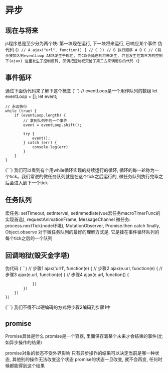 # 异步
## 现在与将来
js程序总是至少分为两个块: 第一块现在运行, 下一块将来运行, 已响应某个事件
伪代码
(```)
    // A
    ajax("url", function() {
        // C
    })
    // B
    执行顺序 A B C // C将会被加入到eventLoop
    A和B发生于现在, 而C将会延迟到将来发生, 并且发生在第三方的控制下(ajax)
    这里发生了控制反转, 回调把控制权交给了第三方来调用你的代码
(```)

## 事件循环
通过下面伪代码来了解下这个概念
(```)
    // eventLoop是一个用作队列的数组
    let eventLoop = [];
    let event;

    // 永远执行
    while (true) {
        if (eventLoop.length) {
            // 拿到队列中的一个事件
            event = eventLoop.shift();

            try {
                event();
            } catch (err) {
                console.log(err)
            }
        }
    }
(```)
我们可以看到有个用while循环实现的持续运行的循环, 循环的每一轮称为一个tick。我们常说的微任务队列就是在这个tick之后运行的, 微任务队列执行完毕之后会进入到下一个tick


## 任务队列
宏任务: setTimeout, setInterval, setImmediate(vue宏任务macroTimerFunc的实现首选), requestAnimationFrame, MessageChannel
微任务: process.nextTick(node环境), MutationObserver, Promise.then catch finally, Object.observe
对于微任务队列的最好的理解方式是, 它是挂在事件循环队列的每个tick之后的一个队列

## 回调地狱(毁灭金字塔)
伪代码
(```)
    // 步骤1
    ajax('url1', function(e) {
        // 步骤2
        ajax(e.url, function(e) {
            // 步骤3
            ajax(e.url, function(e) {
                // 步骤4
                ajax(e.url, function() {

                })
            })
        })
    })
(```)
我们不得不以硬编码的方式将步骤2编码到步骤1中

## promise
Promise具体是什么
promise是一个容器, 里面保存着某个未来才会结束的事件(比如异步操作的结果)

promise对象的状态不受外界影响
只有异步操作的结果可以决定当前是哪一种状态, 其他别的操作无法改变这个状态
promise的状态一旦改变, 就不会再变, 任何时候都能得到这个结果
